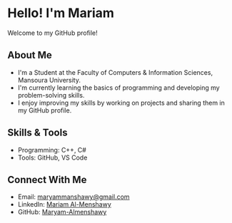 # Hello! I'm Mariam
Welcome to my GitHub profile!

## About Me
- I'm a Student at the Faculty of Computers & Information Sciences, Mansoura University.
- I'm currently learning the basics of programming and developing my problem-solving skills.
- I enjoy improving my skills by working on projects and sharing them in my GitHub profile.

## Skills & Tools
- Programming: C++, C#  
- Tools: GitHub, VS Code
  
## Connect With Me
- Email: [maryammanshawy@gmail.com](mailto:maryammanshawy@gmail.com)
- LinkedIn: [Mariam Al-Menshawy](https://www.linkedin.com/in/mariam-al-menshawy)
- GitHub: [Maryam-Almenshawy](https://github.com/MaryamAlMenshawy)

<!--
**MariamAlMenshawy/MariamAlMenshawy** is a ✨ _special_ ✨ repository because its `README.md` (this file) appears on your GitHub profile.

Here are some ideas to get you started:

- 🔭 I’m currently working on ...
- 🌱 I’m currently learning ...
- 👯 I’m looking to collaborate on ...
- 🤔 I’m looking for help with ...
- 💬 Ask me about ...
- 📫 How to reach me: ...
- 😄 Pronouns: ...
- ⚡ Fun fact: ...
-->
